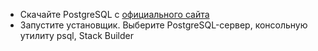 * Скачайте PostgreSQL с [официального сайта](https://www.enterprisedb.com/downloads/postgres-postgresql-downloads)
* Запустите установщик. Выберите PostgreSQL-сервер, консольную утилиту psql, Stack Builder